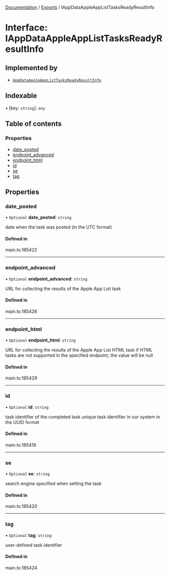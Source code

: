 [Documentation](../README.md) / [Exports](../modules.md) / IAppDataAppleAppListTasksReadyResultInfo

# Interface: IAppDataAppleAppListTasksReadyResultInfo

## Implemented by

- [`AppDataAppleAppListTasksReadyResultInfo`](../classes/AppDataAppleAppListTasksReadyResultInfo.md)

## Indexable

▪ [key: `string`]: `any`

## Table of contents

### Properties

- [date\_posted](IAppDataAppleAppListTasksReadyResultInfo.md#date_posted)
- [endpoint\_advanced](IAppDataAppleAppListTasksReadyResultInfo.md#endpoint_advanced)
- [endpoint\_html](IAppDataAppleAppListTasksReadyResultInfo.md#endpoint_html)
- [id](IAppDataAppleAppListTasksReadyResultInfo.md#id)
- [se](IAppDataAppleAppListTasksReadyResultInfo.md#se)
- [tag](IAppDataAppleAppListTasksReadyResultInfo.md#tag)

## Properties

### date\_posted

• `Optional` **date\_posted**: `string`

date when the task was posted (in the UTC format)

#### Defined in

main.ts:185422

___

### endpoint\_advanced

• `Optional` **endpoint\_advanced**: `string`

URL for collecting the results of the Apple App List task

#### Defined in

main.ts:185426

___

### endpoint\_html

• `Optional` **endpoint\_html**: `string`

URL for collecting the results of the Apple App List HTML task
if HTML tasks are not supported in the specified endpoint, the value will be null

#### Defined in

main.ts:185429

___

### id

• `Optional` **id**: `string`

task identifier of the completed task
unique task identifier in our system in the UUID format

#### Defined in

main.ts:185418

___

### se

• `Optional` **se**: `string`

search engine specified when setting the task

#### Defined in

main.ts:185420

___

### tag

• `Optional` **tag**: `string`

user-defined task identifier

#### Defined in

main.ts:185424
